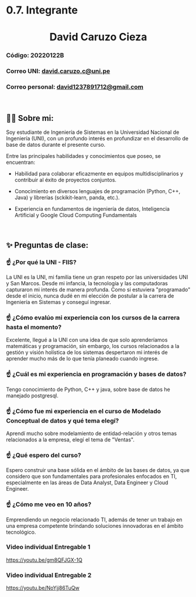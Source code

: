 # 0.7. Integrante 

  <h1 align="center">David Caruzo Cieza</h1>


### Código: 20220122B

### Correo UNI: david.caruzo.c@uni.pe

### Correo personal: david1237891712@gmail.com


<br>

## 🧑‍💻 Sobre mi:

Soy estudiante de Ingeniería de Sistemas en la Universidad Nacional de Ingeniería (UNI), con un profundo interés en profundizar en el desarrollo de base de datos durante el presente curso.

Entre las principales habilidades y conocimientos que poseo, se encuentran:

* Habilidad para colaborar eficazmente en equipos multidisciplinarios y contribuir al éxito de proyectos conjuntos.

* Conocimiento en diversos lenguajes de programación (Python, C++, Java) y librerías (sckikit-learn, panda, etc.).
  
* Experiencia en fundamentos de ingeniería de datos, Inteligencia Artificial y Google Cloud Computing Fundamentals

<br>

## ✨ Preguntas de clase:

### ☝️ ¿Por qué la UNI - FIIS?
La UNI es la UNI, mi familia tiene un gran respeto por las universidades UNI y San Marcos. Desde mi infancia, la tecnología y las computadoras capturaron mi interés de manera profunda. Como si estuviera "programado" desde el inicio, nunca dudé en mi elección de postular a la carrera de Ingeniería en Sistemas y conseguí ingresar.
### ☝️ ¿Cómo evalúo mi experiencia con los cursos de la carrera hasta el momento?
Excelente, llegué a la UNI con una idea de que solo aprenderíamos matemáticas y programación, sin embargo, los cursos relacionados a la gestión y visión holística de los sistemas despertaron mi interés de aprender mucho más de lo que tenía planeado cuando ingrese.
### ☝️ ¿Cuál es mi experiencia en programación y bases de datos?
Tengo conocimiento de Python, C++ y java, sobre base de datos he manejado postgresql.
### ☝️ ¿Cómo fue mi experiencia en el curso de Modelado Conceptual de datos y qué tema elegí?
Aprendí mucho sobre modelamiento de entidad-relación y otros temas relacionados a la empresa, elegí el tema de "Ventas".

### ☝️ ¿Qué espero del curso?
Espero construir una base sólida en el ámbito de las bases de datos, ya que considero que son fundamentales para profesionales enfocados en TI, especialmente en las áreas de Data Analyst, Data Engineer y Cloud Engineer.

### ☝️ ¿Cómo me veo en 10 años?
Emprendiendo un negocio relacionado TI, además de tener un trabajo en una empresa competente brindando soluciones innovadoras en el ámbito tecnológico.


### Video individual Entregable 1
https://youtu.be/gm8QFJGX-1Q
### Video individual Entregable 2
https://youtu.be/NoYjj86TuQw
